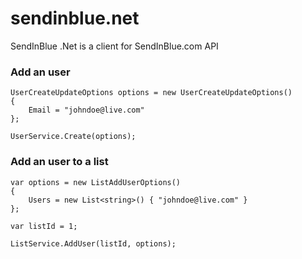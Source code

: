 # sendinblue.net
SendInBlue .Net is a client for SendInBlue.com API

### Add an user

	UserCreateUpdateOptions options = new UserCreateUpdateOptions()
	{
		Email = "johndoe@live.com"
	};

	UserService.Create(options);

### Add an user to a list

	var options = new ListAddUserOptions()
	{
		Users = new List<string>() { "johndoe@live.com" }
	};

	var listId = 1;
	
	ListService.AddUser(listId, options);